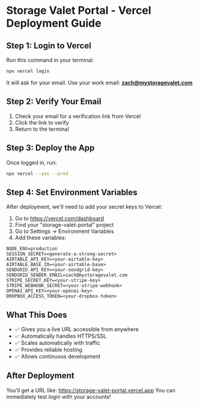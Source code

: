 # Storage Valet Portal - Vercel Deployment Guide

## Step 1: Login to Vercel

Run this command in your terminal:
```bash
npx vercel login
```

It will ask for your email. Use your work email: **zach@mystoragevalet.com**

## Step 2: Verify Your Email
1. Check your email for a verification link from Vercel
2. Click the link to verify
3. Return to the terminal

## Step 3: Deploy the App
Once logged in, run:
```bash
npx vercel --yes --prod
```

## Step 4: Set Environment Variables
After deployment, we'll need to add your secret keys to Vercel:

1. Go to https://vercel.com/dashboard
2. Find your "storage-valet-portal" project
3. Go to Settings → Environment Variables
4. Add these variables:

```
NODE_ENV=production
SESSION_SECRET=<generate-a-strong-secret>
AIRTABLE_API_KEY=<your-airtable-key>
AIRTABLE_BASE_ID=<your-airtable-base>
SENDGRID_API_KEY=<your-sendgrid-key>
SENDGRID_SENDER_EMAIL=zach@mystoragevalet.com
STRIPE_SECRET_KEY=<your-stripe-key>
STRIPE_WEBHOOK_SECRET=<your-stripe-webhook>
OPENAI_API_KEY=<your-openai-key>
DROPBOX_ACCESS_TOKEN=<your-dropbox-token>
```

## What This Does
- ✅ Gives you a live URL accessible from anywhere
- ✅ Automatically handles HTTPS/SSL
- ✅ Scales automatically with traffic
- ✅ Provides reliable hosting
- ✅ Allows continuous development

## After Deployment
You'll get a URL like: https://storage-valet-portal.vercel.app
You can immediately test login with your accounts!